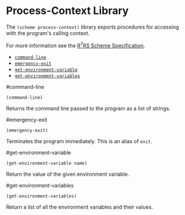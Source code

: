 # Process-Context Library

The `(scheme process-context)` library exports procedures for accessing with the program's calling context.

For more information see the [R<sup>7</sup>RS Scheme Specification](../../r7rs.pdf).

- [`command-line`](#command-line)
- [`emergency-exit`](#emergency-exit)
- [`get-environment-variable`](#get-environment-variable)
- [`get-environment-variables`](#get-environment-variables)

#command-line

    (command-line)

Returns the command line passed to the program as a list of strings.

#emergency-exit

    (emergency-exit)

Terminates the program immediately. This is an alias of `exit`. 

#get-environment-variable

    (get-environment-variable name)

Return the value of the given environment variable.

#get-environment-variables

    (get-environment-variables)

Return a list of all the environment variables and their values.

